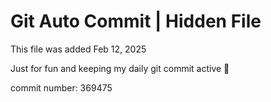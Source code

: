 # Git Auto Commit | Hidden File

This file was added Feb 12, 2025

Just for fun and keeping my daily git commit active 🤪

commit number: 369475
